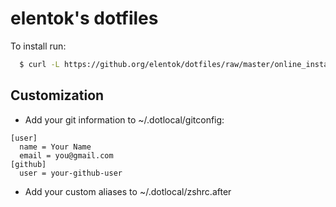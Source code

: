 elentok's dotfiles
=======================

To install run:

```bash
  $ curl -L https://github.org/elentok/dotfiles/raw/master/online_install.sh | bash
```

Customization
--------------

* Add your git information to ~/.dotlocal/gitconfig:

```gitconfig
[user]
  name = Your Name
  email = you@gmail.com
[github]
  user = your-github-user
```

* Add your custom aliases to ~/.dotlocal/zshrc.after
